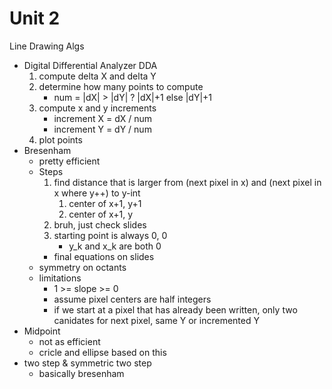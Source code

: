 # Unit 2
Line Drawing Algs
* Digital Differential Analyzer DDA
  1. compute delta X and delta Y
  2. determine how many points to compute
     * num = |dX| > |dY| ? |dX|+1 else |dY|+1 
  3. compute x and y increments
     * increment X = dX / num
     * increment Y = dY / num
  4. plot points
* Bresenham
  * pretty efficient
  * Steps
    1. find distance that is larger from (next pixel in x) and (next pixel in x where y++) to y-int
       1. center of x+1, y+1
       2. center of x+1, y
    2. bruh, just check slides
    3. starting point is always 0, 0
       * y_k and x_k are both 0
    * final equations on slides
  * symmetry on octants
  * limitations
    * 1 >= slope >= 0
    * assume pixel centers are half integers
    * if we start at a pixel that has already been written, only two canidates for next pixel, same Y or incremented Y
* Midpoint
  * not as efficient
  * cricle and ellipse based on this
* two step & symmetric two step
  * basically bresenham
